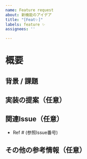 ```yaml
---
name: Feature request
about: 新機能のアイデア
title: "[Feat✨]"
labels: feature ✨
assignees: ''

---
```


# 概要
<!-- 新しい機能や改善したい機能の概要を記述 -->

## 背景 / 課題
<!-- この機能が必要な理由や、解決したい課題について記載 -->

## 実装の提案（任意）
<!-- 機能の実現方法について具体的な提案があれば記載 -->

## 関連Issue（任意）
<!-- 関連するIssueやプルリクエストがあれば、リンクを記載 -->
- Ref # (参照Issue番号)

## その他の参考情報（任意）
<!-- 参考になりそうな資料やスクリーンショット、リンクなどがあれば記載 -->
